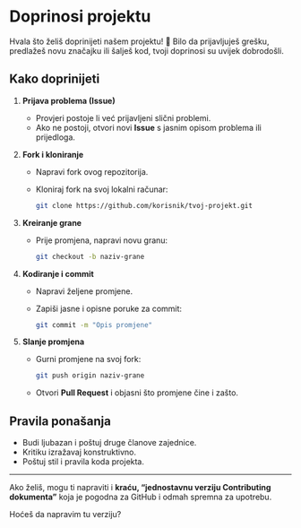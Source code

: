 # Doprinosi projektu

Hvala što želiš doprinijeti našem projektu! 🙌
Bilo da prijavljuješ grešku, predlažeš novu značajku ili šalješ kod, tvoji doprinosi su uvijek dobrodošli.

## Kako doprinijeti

1. **Prijava problema (Issue)**

   * Provjeri postoje li već prijavljeni slični problemi.
   * Ako ne postoji, otvori novi **Issue** s jasnim opisom problema ili prijedloga.

2. **Fork i kloniranje**

   * Napravi fork ovog repozitorija.
   * Kloniraj fork na svoj lokalni računar:

     ```bash
     git clone https://github.com/korisnik/tvoj-projekt.git
     ```

3. **Kreiranje grane**

   * Prije promjena, napravi novu granu:

     ```bash
     git checkout -b naziv-grane
     ```

4. **Kodiranje i commit**

   * Napravi željene promjene.
   * Zapiši jasne i opisne poruke za commit:

     ```bash
     git commit -m "Opis promjene"
     ```

5. **Slanje promjena**

   * Gurni promjene na svoj fork:

     ```bash
     git push origin naziv-grane
     ```
   * Otvori **Pull Request** i objasni što promjene čine i zašto.

## Pravila ponašanja

* Budi ljubazan i poštuj druge članove zajednice.
* Kritiku izražavaj konstruktivno.
* Poštuj stil i pravila koda projekta.

---

Ako želiš, mogu ti napraviti i **kraću, “jednostavnu verziju Contributing dokumenta”** koja je pogodna za GitHub i odmah spremna za upotrebu.

Hoćeš da napravim tu verziju?
